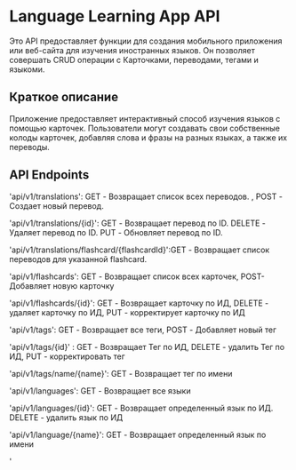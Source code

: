 # Language Learning App API

Это API предоставляет функции для создания мобильного приложения или 
веб-сайта для изучения иностранных языков. 
Он позволяет совершать CRUD операции с Карточками, переводами, тегами и языкоми.

## Краткое описание

Приложение предоставляет интерактивный способ изучения языков с 
помощью карточек.  Пользователи могут создавать свои собственные 
колоды карточек, добавляя слова и фразы на разных языках, а также их переводы.

## API Endpoints

'api/v1/translations': GET - Возвращает список всех переводов. , POST - Создает новый перевод.

'api/v1/translations/{id}': GET - Возвращает перевод по ID.   DELETE - Удаляет перевод по ID.    PUT - Обновляет перевод по ID.

'api/v1/translations/flashcard/{flashcardId}':GET - Возвращает список переводов для указанной flashcard.

'api/v1/flashcards': GET - Возвращает список всех карточек, POST- Добавляет новую карточку

'api/v1/flashcards/{id}': GET - Возвращает карточку по ИД, DELETE - удаляет карточку по ИД, PUT - корректирует карточку по ИД

'api/v1/tags': GET - Возвращает все теги, POST - Добавляет новый тег

'api/v1/tags/{id}' : GET - Возвращает Тег по ИД, DELETE - удалить Тег по ИД, PUT - корректировать тег

'api/v1/tags/name/{name}': GET - Возвращает тег по имени

'api/v1/languages': GET - Возвращает все языки

'api/v1/languages/{id}': GET - Возвращает определенный язык по ИД. DELETE - удалить язык по ИД

'api/v1/language/{name}': GET - Возвращает определенный язык по имени

'

